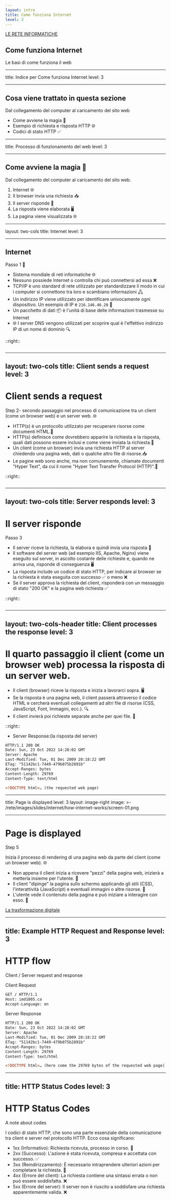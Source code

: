 ```yaml
---
layout: intro
title: Come funziona Internet
level: 2
---
```


[LE RETE INFORMATICHE](../internet/sistemeReti.md)

## Come funziona Internet

Le basi di come funziona il web

---
title: Indice per Come funziona Internet
level: 3

---

## Cosa viene trattato in questa sezione

Dal collegamento del computer al caricamento del sito web

* Come avviene la magia 🧙
* Esempio di richiesta e risposta HTTP 🌐
* Codici di stato HTTP ✅

<!-- 

Slide notes: 

-->

---
title: Processo di funzionamento del web
level: 3

---

## Come avviene la magia 🧙

Dal collegamento del computer al caricamento del sito web.

1. Internet 🌐
2. Il browser invia una richiesta 📥
3. Il server risponde 📩
4. La risposta viene elaborata 🖥️
5. La pagina viene visualizzata 🌐



<!-- 

Slide notes: 

-->

---
layout: two-cols
title: Internet
level: 3

---

## Internet

Passo 1 🧙

* Sistema mondiale di reti informatiche 🌐
* Nessuno possiede Internet o controlla chi può connettersi ad essa ❌
* TCP/IP è uno standard di rete utilizzato per standardizzare il modo in cui i computer si connettono tra loro e scambiano informazioni 🖧
* Un indirizzo IP viene utilizzato per identificare univocamente ogni dispositivo. Un esempio di IP è `216.146.46.20` 🔢
* Un pacchetto di dati 📦 è l'unità di base delle informazioni trasmesse su Internet
* 🌐 I server DNS vengono utilizzati per scoprire qual è l'effettivo indirizzo IP di un nome di dominio 🔍

::right::
<div class="ml-10 bg-zinc-100">
<div class="flex justify-center">
    <img alt="" class="place-content-end h-120" src="/rete/images/slides/internet/how-internet-works/map-01.png" />
</div>
</div>

<!-- 

Slide notes: 

Credit: 

https://thenounproject.com/icon/laptop-5407776/

-->



---
layout: two-cols
title: Client sends a request
level: 3
---

# Client sends a request
Step 2- secondo passaggio nel processo di comunicazione tra un client (come un browser web) e un server web. 🌐

* HTTP(s) è un protocollo utilizzato per recuperare risorse come documenti HTML.🔗
* HTTP(s) definisce come dovrebbero apparire la richiesta e la risposta, quali dati possono essere inclusi e come viene inviata la richiesta.📩
* Un client (come un browser) invia una richiesta HTTP al server chiedendo una pagina web, dati o qualche altro file di risorse.📥
* Le pagine web sono anche, ma non comunemente, chiamate documenti "Hyper Text", da cui il nome "Hyper Text Transfer Protocol (HTTP)".📄

::right::
<div class="ml-10 bg-zinc-100">
<div class="flex justify-center">
    <img alt="" class="place-content-end h-120" src="/rete/images/slides/internet/how-internet-works/map-02.png" />
</div>
</div>



<!-- 

Slide notes: 

-->


---
layout: two-cols
title: Server responds
level: 3
---

# Il server risponde
Passo 3

* Il server riceve la richiesta, la elabora e quindi invia una risposta 📩
* Il software del server web (ad esempio IIS, Apache, Nginx) viene eseguito sul server, in ascolto costante delle richieste e, quando ne arriva una, risponde di conseguenza 🖥️
* La risposta include un codice di stato HTTP, per indicare al browser se la richiesta è stata eseguita con successo ✅ o meno ❌ 
* Se il server approva la richiesta del client, risponderà con un messaggio di stato "200 OK" e la pagina web richiesta ✅

::right::

<div class="ml-10 bg-zinc-100">
    <div class="flex justify-center">
        <img alt="" class="place-content-end h-120" src="/rete/images/slides/internet/how-internet-works/map-03.png" />
    </div>
</div>

<!-- 

Slide notes: 

-->



---
layout: two-cols-header
title: Client processes the response
level: 3
---

# Il quarto passaggio il client (come un browser web)  processa la risposta di un server web.

* Il client (browser) riceve la risposta e inizia a lavorarci sopra. 🖥️
* Se la risposta è una pagina web, il client passerà attraverso il codice HTML e cercherà eventuali collegamenti ad altri file di risorse (CSS, JavaScript, Font, Immagini, ecc.). 🔍
* Il client invierà poi richieste separate anche per quei file. 🚀

::right::

* Server Response:(la risposta del server)

```html
HTTP/1.1 200 OK
Date: Sun, 23 Oct 2022 14:28:02 GMT
Server: Apache
Last-Modified: Tue, 01 Dec 2009 20:18:22 GMT
ETag: "51142bc1-7449-479b075b2891b"
Accept-Ranges: bytes
Content-Length: 29769
Content-Type: text/html

<!DOCTYPE html>… (the requested web page)
```


<!-- 

Slide notes: 

-->


---
title: Page is displayed
level: 3
layout: image-right
image: >-
  /rete/images/slides/internet/how-internet-works/screen-01.png

---

# Page is displayed
Step 5

Inizia il processo di rendering di una pagina web da parte del client (come un browser web). 🌐

* Non appena il client inizia a ricevere "pezzi" della pagina web, inizierà a metterla insieme per l'utente. 🧩
* Il client "dipinge" la pagina sullo schermo applicando gli stili (CSS), l'interattività (JavaScript) e eventuali immagini o altre risorse. 🎨
* L'utente vede il contenuto della pagina e può iniziare a interagire con esso. 🎉

 [La trasformazione digitale ](https://sites.google.com/view/bf3/linguaggi/la-trasformazione-digitale)


<!-- 

Slide notes: 

-->



---
title: Example HTTP Request and Response
level: 3
---

# HTTP flow
Client / Server request and response

Client Request 

```html
GET / HTTP/1.1
Host: imd1005.ca
Accept-Language: en
```

Server Response 

```html
HTTP/1.1 200 OK
Date: Sun, 23 Oct 2022 14:28:02 GMT
Server: Apache
Last-Modified: Tue, 01 Dec 2009 20:18:22 GMT
ETag: "51142bc1-7449-479b075b2891b"
Accept-Ranges: bytes
Content-Length: 29769
Content-Type: text/html

<!DOCTYPE html>… (here come the 29769 bytes of the requested web page)
```

<!-- 

Slide notes: 

Credit: 

https://developer.mozilla.org/en-US/docs/Web/HTTP/Overview

-->


---
title: HTTP Status Codes
level: 3
---

# HTTP Status Codes
A note about codes 

I codici di stato HTTP, che sono una parte essenziale della comunicazione tra client e server nel protocollo HTTP. Ecco cosa significano:

* 1xx (Informativo): Richiesta ricevuta, processo in corso. 🔄
* 2xx (Successo): L'azione è stata ricevuta, compresa e accettata con successo. ✅
* 3xx (Reindirizzamento): È necessario intraprendere ulteriori azioni per completare la richiesta. 🔄
* 4xx (Errore del client): La richiesta contiene una sintassi errata o non può essere soddisfatta. ❌
* 5xx (Errore del server): Il server non è riuscito a soddisfare una richiesta apparentemente valida. ❌

<!-- 

Slide notes: 

Credit: 

https://dev.opera.com/articles/http-response-codes/

-->
